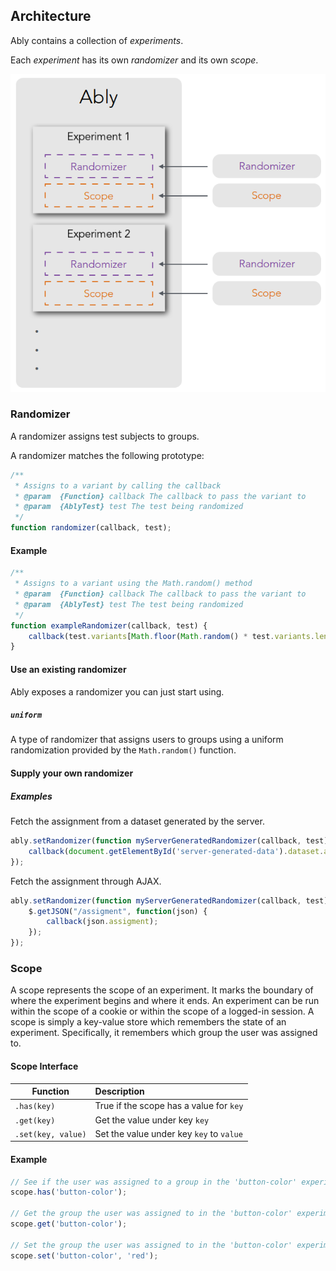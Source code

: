 ## Architecture

Ably contains a collection of *experiments*.

Each *experiment* has its own *randomizer* and its own *scope*.

![Ably experiment architecture](ably-experiment-architecture.png)

### Randomizer ###

A randomizer assigns test subjects to groups.

A randomizer matches the following prototype:

```js
/**
 * Assigns to a variant by calling the callback
 * @param  {Function} callback The callback to pass the variant to
 * @param  {AblyTest} test The test being randomized
 */
function randomizer(callback, test);
```

#### Example

```js
/**
 * Assigns to a variant using the Math.random() method
 * @param  {Function} callback The callback to pass the variant to
 * @param  {AblyTest} test The test being randomized
 */
function exampleRandomizer(callback, test) {
    callback(test.variants[Math.floor(Math.random() * test.variants.length)]);
}
```

#### Use an existing randomizer

Ably exposes a randomizer you can just start using.

##### `uniform`

A type of randomizer that assigns users to groups using a uniform randomization provided by the `Math.random()` function.

#### Supply your own randomizer

##### Examples

Fetch the assignment from a dataset generated by the server.

```js
ably.setRandomizer(function myServerGeneratedRandomizer(callback, test) {
    callback(document.getElementById('server-generated-data').dataset.assignment);
});
```

Fetch the assignment through AJAX.

```js
ably.setRandomizer(function myServerGeneratedRandomizer(callback, test) {
    $.getJSON("/assigment", function(json) {
        callback(json.assigment);
    });
});
```

### Scope ###

A scope represents the scope of an experiment. It marks the boundary of where the experiment begins and where it ends. An experiment can be run within the scope of a cookie or within the scope of a logged-in session. A scope is simply a key-value store which remembers the state of an experiment. Specifically, it remembers which group the user was assigned to.

#### Scope Interface ####

| Function           | Description                              |
| ------------------ | :--------------------------------------- |
| `.has(key)`        | True if the scope has a value for `key`  |
| `.get(key)`        | Get the value under key `key`            |
| `.set(key, value)` | Set the value under key `key` to `value` |

#### Example ####

```js
// See if the user was assigned to a group in the 'button-color' experiment
scope.has('button-color');

// Get the group the user was assigned to in the 'button-color' experiment
scope.get('button-color');

// Set the group the user was assigned to in the 'button-color' experiment to 'red'
scope.set('button-color', 'red');
```
